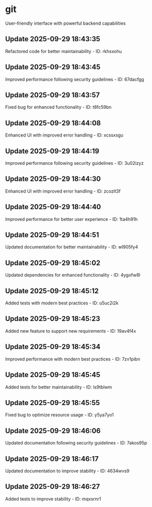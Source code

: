# git
User-friendly interface with powerful backend capabilities

## Update 2025-09-29 18:43:35
Refactored code for better maintainability - ID: rkhsxohu


## Update 2025-09-29 18:43:45
Improved performance following security guidelines - ID: 67dacfgg


## Update 2025-09-29 18:43:57
Fixed bug for enhanced functionality - ID: t8fc59bn


## Update 2025-09-29 18:44:08
Enhanced UI with improved error handling - ID: xcssxsgu


## Update 2025-09-29 18:44:19
Improved performance following security guidelines - ID: 3u02izyz


## Update 2025-09-29 18:44:30
Enhanced UI with improved error handling - ID: zcozlt3f


## Update 2025-09-29 18:44:40
Improved performance for better user experience - ID: 1ta4h91h


## Update 2025-09-29 18:44:51
Updated documentation for better maintainability - ID: wl905fy4


## Update 2025-09-29 18:45:02
Updated dependencies for enhanced functionality - ID: 4ygofw8l


## Update 2025-09-29 18:45:12
Added tests with modern best practices - ID: u5uc2i2k


## Update 2025-09-29 18:45:23
Added new feature to support new requirements - ID: 19av4f4x


## Update 2025-09-29 18:45:34
Improved performance with modern best practices - ID: 7zv1pibn


## Update 2025-09-29 18:45:45
Added tests for better maintainability - ID: ls9tblwm


## Update 2025-09-29 18:45:55
Fixed bug to optimize resource usage - ID: y5ya7yo1


## Update 2025-09-29 18:46:06
Updated documentation following security guidelines - ID: 7akos95p


## Update 2025-09-29 18:46:17
Updated documentation to improve stability - ID: 4634wvs9


## Update 2025-09-29 18:46:27
Added tests to improve stability - ID: mqxsrnr1

